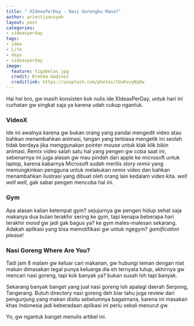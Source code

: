 ```yaml
---
title: " XIdeasPerDay - Nasi Gorengku Mana?"
author: ariestiyansyah
layout: post
categories:
- xideasperday
tags:
- idea
- Life
- days
- xideasperday
image:
  feature: tigabelas.jpg
  credit: Brenda Godinez
  creditlink: https://unsplash.com/photos/tOsKxvyNyDw
---
```


Hai hei bro, gw masih konsisten kok nulis ide XIdeasPerDay, untuk hari ini curhatan gw singkat saja ya karena udah cukup ngantuk.

### VideoX
Ide ini awalnya karena gw bukan orang yang pandai mengedit video atau bahkan menambahkan animasi, tangan yang terbiasa mengetik ini seolah tidak berdaya jika menggunakan pointer mouse untuk klak klik bikin animasi. Remix video salah satu hal yang pengen gw coba saat ini, sebenarnya ini juga alasan gw mau pindah dari apple ke microsoft untuk laptop, karena kabarnya Microsoft sudah merilis *story remix* yang memungkinkan pengguna untuk melakukan *remix* video dan bahkan menambahkan ilustrasi yang dibuat oleh orang lain kedalam video kita. *well well well*, gak sabar pengen mencoba hal ini. 

### Gym
Apa alasan kalian ketempat gym? sejujurnya gw pengen hidup sehat saja makanya dua bulan terakhir sering ke gym, tapi kenapa beberapa hari terakhir *mood* gw jadi gak bagus ya? ke gym males-malesan sekarang. Adakah aplikasi yang bisa memotifikasi gw untuk ngegym? *gamification please*!

### Nasi Goreng Where Are You?
Tadi jam 8 malam gw keluar cari makanan, gw hubungi teman dengan niat makan dimasakan tegal punya keluarga dia eh ternyata tutup, akhirnya gw mencari nasi goreng, tapi kok banyak ya? bukan susah loh tapi banyak. 

Sekarang banyak banget yang jual nasi goreng loh apalagi daerah Serpong, Tangerang. Butuh directory nasi goreng deh biar tahu juga review dari pengunjung yang makan disitu sebelumnya bagaimana, karena ini masakan khas Indonesia jadi keberadaan aplikasi ini perlu sekali menurut gw.

Yo, gw ngantuk banget menulis artikel ini.